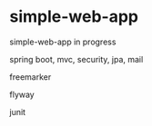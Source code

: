 # simple-web-app
simple-web-app
in progress

spring boot, mvc, security, jpa, mail

freemarker

flyway

junit
